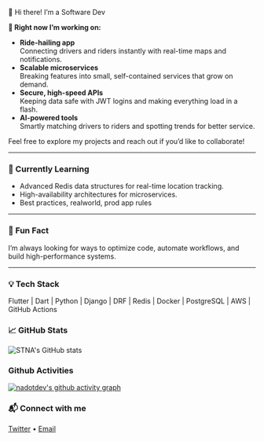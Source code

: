 👋 Hi there! I’m a Software Dev

**🔭 Right now I’m working on:**
- **Ride-hailing app**  
  Connecting drivers and riders instantly with real-time maps and notifications.
- **Scalable microservices**  
  Breaking features into small, self-contained services that grow on demand.
- **Secure, high-speed APIs**  
  Keeping data safe with JWT logins and making everything load in a flash.
- **AI-powered tools**  
  Smartly matching drivers to riders and spotting trends for better service.

Feel free to explore my projects and reach out if you’d like to collaborate!

---

### 🌱 Currently Learning
- Advanced Redis data structures for real-time location tracking.  
- High-availability architectures for microservices.  
- Best practices, realworld, prod app rules

---

### 🚀 Fun Fact
I’m always looking for ways to optimize code, automate workflows, and build high-performance systems.

---

### 💡 Tech Stack
Flutter | Dart | Python | Django | DRF | Redis | Docker | PostgreSQL | AWS | GitHub Actions

### 📈 GitHub Stats
![STNA's GitHub stats](https://github-readme-stats.vercel.app/api?username=nadotdev&show_icons=true&theme=radical)

### Github Activities
[![nadotdev's github activity graph](https://github-readme-activity-graph.vercel.app/graph?username=nadotdev&theme=xcode)](https://github.com/nadotdev/)

### 📬 Connect with me
[Twitter](https://twitter.com/yourhandle) • [Email](mailto:you@example.com)
